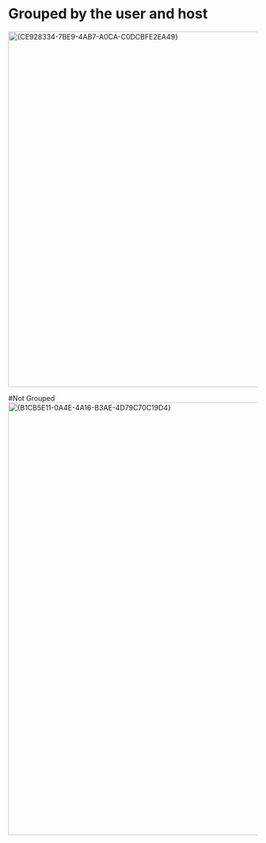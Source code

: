 # Grouped by the user and host
<img width="1865" height="718" alt="{CE928334-7BE9-4AB7-A0CA-C0DCBFE2EA49}" src="https://github.com/user-attachments/assets/5300a7a2-2ad9-4ddd-ada1-144a8aed8960" />

#Not Grouped
<img width="1852" height="874" alt="{B1CB5E11-0A4E-4A16-B3AE-4D79C70C19D4}" src="https://github.com/user-attachments/assets/4d6dd812-f209-43a0-9be4-209e266ed986" />


